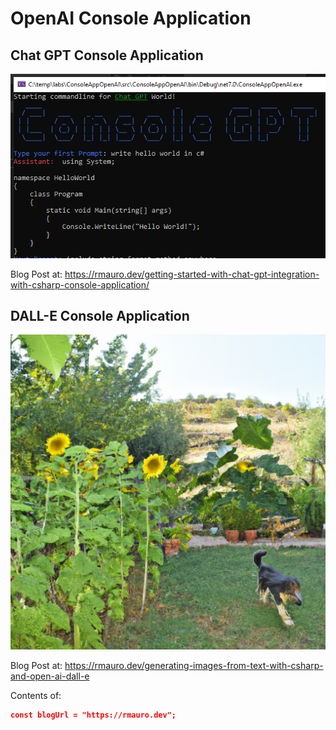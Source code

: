 # OpenAI Console Application

## Chat GPT Console Application

![Chat GPT Console Application](/imgs/ChatGPT-banner.png)

Blog Post at: https://rmauro.dev/getting-started-with-chat-gpt-integration-with-csharp-console-application/

## DALL-E Console Application

![DALL-E Console Application](/imgs/DALL-E-banner.png)

Blog Post at: https://rmauro.dev/generating-images-from-text-with-csharp-and-open-ai-dall-e
 
 Contents of:
 
 ```json
 const blogUrl = "https://rmauro.dev";
```
